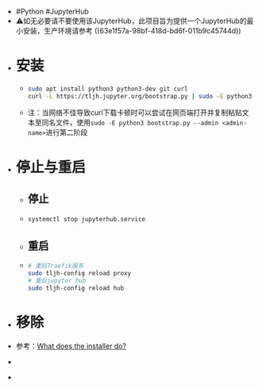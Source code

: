 - #Python #JupyterHub
- ⚠如无必要请不要使用该JupyterHub，此项目旨为提供一个JupyterHub的最小安装，生产环境请参考 ((63e1f57a-98bf-418d-bd6f-011b9c45744d))
- # 安装
	- ```bash
	  sudo apt install python3 python3-dev git curl
	  curl -L https://tljh.jupyter.org/bootstrap.py | sudo -E python3 - --admin <admin-name>
	  ```
	- 注：当网络不佳导致curl下载卡顿时可以尝试在网页端打开并复制粘贴文本至同名文件，使用`sudo -E python3 bootstrap.py --admin <admin-name>`进行第二阶段
- # 停止与重启
	- ## 停止
	- ```bash
	  systemctl stop jupyterhub.service
	  ```
	- ## 重启
	- ```bash 
	  # 重启Traefik服务
	  sudo tljh-config reload proxy
	  # 重启jupyter hub
	  sudo tljh-config reload hub
	  ```
- # 移除
- 参考：[What does the installer do?](https://tljh.jupyter.org/en/latest/topic/installer-actions.html)
- ```bash
  
  ```
-